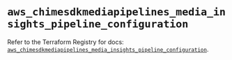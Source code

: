# `aws_chimesdkmediapipelines_media_insights_pipeline_configuration`

Refer to the Terraform Registry for docs: [`aws_chimesdkmediapipelines_media_insights_pipeline_configuration`](https://registry.terraform.io/providers/hashicorp/aws/6.13.0/docs/resources/chimesdkmediapipelines_media_insights_pipeline_configuration).
